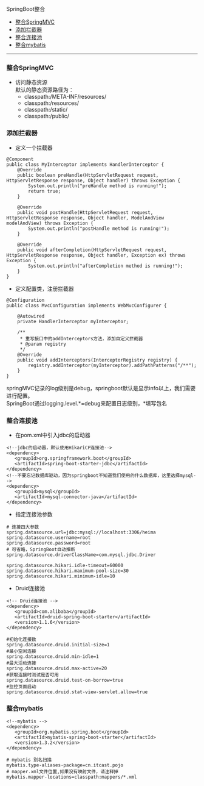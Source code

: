 
SpringBoot整合
* [整合SpringMVC](#整合SpringMVC)
* [添加拦截器](#添加拦截器)
* [整合连接池](#整合连接池)
* [整合mybatis](#整合mybatis)
----------------------
### 整合SpringMVC
* 访问静态资源  
默认的静态资源路径为：
  - classpath:/META-INF/resources/
  - classpath:/resources/
  - classpath:/static/
  - classpath:/public/
### 添加拦截器
* 定义一个拦截器
```
@Component
public class MyInterceptor implements HandlerInterceptor {
    @Override
    public boolean preHandle(HttpServletRequest request, HttpServletResponse response, Object handler) throws Exception {
        System.out.println("preHandle method is running!");
        return true;
    }

    @Override
    public void postHandle(HttpServletRequest request, HttpServletResponse response, Object handler, ModelAndView modelAndView) throws Exception {
        System.out.println("postHandle method is running!");
    }

    @Override
    public void afterCompletion(HttpServletRequest request, HttpServletResponse response, Object handler, Exception ex) throws Exception {
        System.out.println("afterCompletion method is running!");
    }
}
```
  
  
* 定义配置类，注册拦截器
```
@Configuration
public class MvcConfiguration implements WebMvcConfigurer {

    @Autowired
    private HandlerInterceptor myInterceptor;

    /**
     * 重写接口中的addInterceptors方法，添加自定义拦截器
     * @param registry
     */
    @Override
    public void addInterceptors(InterceptorRegistry registry) {
        registry.addInterceptor(myInterceptor).addPathPatterns("/**");
    }
}
```
 springMVC记录的log级别是debug，springboot默认是显示info以上，我们需要进行配置。  
 SpringBoot通过logging.level.*=debug来配置日志级别，*填写包名
 
 ### 整合连接池
 * 在pom.xml中引入jdbc的启动器
 ```
 <!--jdbc的启动器，默认使用HikariCP连接池-->
<dependency>
    <groupId>org.springframework.boot</groupId>
    <artifactId>spring-boot-starter-jdbc</artifactId>
</dependency>
<!--不要忘记数据库驱动，因为springboot不知道我们使用的什么数据库，这里选择mysql-->
<dependency>
    <groupId>mysql</groupId>
    <artifactId>mysql-connector-java</artifactId>
</dependency>
 ```
 * 指定连接池参数
 ```
 # 连接四大参数
spring.datasource.url=jdbc:mysql://localhost:3306/heima
spring.datasource.username=root
spring.datasource.password=root
# 可省略，SpringBoot自动推断
spring.datasource.driverClassName=com.mysql.jdbc.Driver

spring.datasource.hikari.idle-timeout=60000
spring.datasource.hikari.maximum-pool-size=30
spring.datasource.hikari.minimum-idle=10
 ```
 
 * Druid连接池
 ```
 <!-- Druid连接池 -->
<dependency>
    <groupId>com.alibaba</groupId>
    <artifactId>druid-spring-boot-starter</artifactId>
    <version>1.1.6</version>
</dependency>
 ```
 
 ```
 #初始化连接数
spring.datasource.druid.initial-size=1
#最小空闲连接
spring.datasource.druid.min-idle=1
#最大活动连接
spring.datasource.druid.max-active=20
#获取连接时测试是否可用
spring.datasource.druid.test-on-borrow=true
#监控页面启动
spring.datasource.druid.stat-view-servlet.allow=true
 ```
 
 ### 整合mybatis
 ```
 <!--mybatis -->
<dependency>
    <groupId>org.mybatis.spring.boot</groupId>
    <artifactId>mybatis-spring-boot-starter</artifactId>
    <version>1.3.2</version>
</dependency>
 ```
 
 ```
 # mybatis 别名扫描
mybatis.type-aliases-package=cn.itcast.pojo
# mapper.xml文件位置,如果没有映射文件，请注释掉
mybatis.mapper-locations=classpath:mappers/*.xml
 ```
 
 
 
